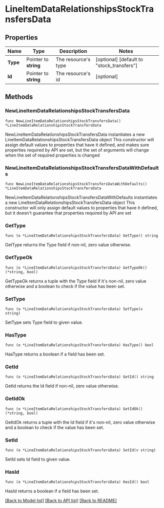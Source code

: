 # LineItemDataRelationshipsStockTransfersData

## Properties

Name | Type | Description | Notes
------------ | ------------- | ------------- | -------------
**Type** | Pointer to **string** | The resource&#39;s type | [optional] [default to "stock_transfers"]
**Id** | Pointer to **string** | The resource&#39;s id | [optional] 

## Methods

### NewLineItemDataRelationshipsStockTransfersData

`func NewLineItemDataRelationshipsStockTransfersData() *LineItemDataRelationshipsStockTransfersData`

NewLineItemDataRelationshipsStockTransfersData instantiates a new LineItemDataRelationshipsStockTransfersData object
This constructor will assign default values to properties that have it defined,
and makes sure properties required by API are set, but the set of arguments
will change when the set of required properties is changed

### NewLineItemDataRelationshipsStockTransfersDataWithDefaults

`func NewLineItemDataRelationshipsStockTransfersDataWithDefaults() *LineItemDataRelationshipsStockTransfersData`

NewLineItemDataRelationshipsStockTransfersDataWithDefaults instantiates a new LineItemDataRelationshipsStockTransfersData object
This constructor will only assign default values to properties that have it defined,
but it doesn't guarantee that properties required by API are set

### GetType

`func (o *LineItemDataRelationshipsStockTransfersData) GetType() string`

GetType returns the Type field if non-nil, zero value otherwise.

### GetTypeOk

`func (o *LineItemDataRelationshipsStockTransfersData) GetTypeOk() (*string, bool)`

GetTypeOk returns a tuple with the Type field if it's non-nil, zero value otherwise
and a boolean to check if the value has been set.

### SetType

`func (o *LineItemDataRelationshipsStockTransfersData) SetType(v string)`

SetType sets Type field to given value.

### HasType

`func (o *LineItemDataRelationshipsStockTransfersData) HasType() bool`

HasType returns a boolean if a field has been set.

### GetId

`func (o *LineItemDataRelationshipsStockTransfersData) GetId() string`

GetId returns the Id field if non-nil, zero value otherwise.

### GetIdOk

`func (o *LineItemDataRelationshipsStockTransfersData) GetIdOk() (*string, bool)`

GetIdOk returns a tuple with the Id field if it's non-nil, zero value otherwise
and a boolean to check if the value has been set.

### SetId

`func (o *LineItemDataRelationshipsStockTransfersData) SetId(v string)`

SetId sets Id field to given value.

### HasId

`func (o *LineItemDataRelationshipsStockTransfersData) HasId() bool`

HasId returns a boolean if a field has been set.


[[Back to Model list]](../README.md#documentation-for-models) [[Back to API list]](../README.md#documentation-for-api-endpoints) [[Back to README]](../README.md)


